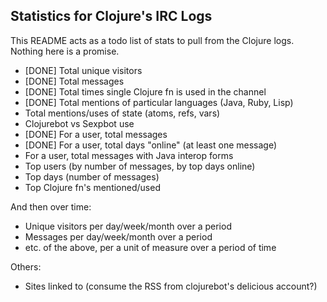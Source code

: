 ## Statistics for Clojure's IRC Logs

This README acts as a todo list of stats to pull from the Clojure logs. Nothing here is a promise.

* [DONE] Total unique visitors
* [DONE] Total messages
* [DONE] Total times single Clojure fn is used in the channel
* [DONE] Total mentions of particular languages (Java, Ruby, Lisp)
* Total mentions/uses of state (atoms, refs, vars)
* Clojurebot vs Sexpbot use
* [DONE] For a user, total messages
* [DONE] For a user, total days "online" (at least one message)
* For a user, total messages with Java interop forms
* Top users (by number of messages, by top days online)
* Top days (number of messages)
* Top Clojure fn's mentioned/used

And then over time:

* Unique visitors per day/week/month over a period
* Messages per day/week/month over a period
* etc. of the above, per a unit of measure over a period of time

Others:

* Sites linked to (consume the RSS from clojurebot's delicious account?)
